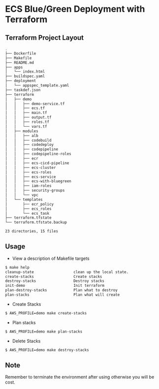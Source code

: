 # ECS Blue/Green Deployment with Terraform

## Terraform Project Layout

```sh
.
├── Dockerfile
├── Makefile
├── README.md
├── apps
│   └── index.html
├── buildspec.yaml
├── deployment
│   └── appspec_template.yaml
├── taskdef.json
├── terraform
│   ├── demo
│   │   ├── demo-service.tf
│   │   ├── ecs.tf
│   │   ├── main.tf
│   │   ├── output.tf
│   │   ├── roles.tf
│   │   └── vars.tf
│   ├── modules
│   │   ├── alb
│   │   ├── codebuild
│   │   ├── codedeploy
│   │   ├── codepipeline
│   │   ├── codepipeline-roles
│   │   ├── ecr
│   │   ├── ecs-cicd-pipeline
│   │   ├── ecs-cluster
│   │   ├── ecs-roles
│   │   ├── ecs-service
│   │   ├── ecs-with-bluegreen
│   │   ├── iam-roles
│   │   ├── security-groups
│   │   └── vpc
│   └── templates
│       ├── ecr_policy
│       ├── ecs_roles
│       └── ecs_task
├── terraform.tfstate
└── terraform.tfstate.backup

23 directories, 15 files
```

## Usage

* View a description of Makefile targets

```sh
$ make help
cleanup-state                  clean up the local state.
create-stacks                  Create stacks
destroy-stacks                 Destroy stacks
init-demo                      Init terraform
plan-destroy-stacks            Plan what to destroy
plan-stacks                    Plan what will create
```

* Create Stacks
```sh
$ AWS_PROFILE=demo make create-stacks
```

* Plan stacks

```sh
$ AWS_PROFILE=demo make plan-stacks 
```

* Delete Stacks

```sh
$ AWS_PROFILE=demo make destroy-stacks 
```

## Note

Remember to terminate the environment after using otherwise you will be cost.
